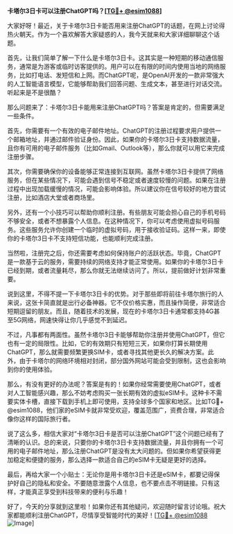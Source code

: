 **卡塔尔3日卡可以注册ChatGPT吗？[[TG💪+ @esim1088](https://t.me/s/esim1088)]**

大家好呀！最近，关于卡塔尔3日卡能否用来注册ChatGPT的话题，在网上讨论得热火朝天。作为一个喜欢解答大家疑惑的人，我今天就来和大家详细聊聊这个话题。

首先，让我们简单了解一下什么是卡塔尔3日卡。这其实是一种短期的移动通信服务，通常是为游客或临时访客提供的。用户可以在有限的时间内使用当地的网络服务，比如打电话、发短信和上网。而ChatGPT呢，是OpenAI开发的一款非常强大的人工智能语言模型，它能够帮助我们回答问题、生成文本，甚至进行对话交流。听起来是不是很酷？

那么问题来了：卡塔尔3日卡能用来注册ChatGPT吗？答案是肯定的，但需要满足一些条件。

首先，你需要有一个有效的电子邮件地址。ChatGPT的注册过程要求用户提供一个邮箱地址，并通过邮件验证身份。因此，如果你的卡塔尔3日卡支持数据流量，且你有可用的电子邮件服务（比如Gmail、Outlook等），那么你就可以用它来完成注册步骤。

其次，你需要确保你的设备能够正常连接到互联网。虽然卡塔尔3日卡提供了网络服务，但在某些情况下，可能会遇到信号不稳定或者速度较慢的问题。如果在注册过程中出现加载缓慢的情况，可能会影响体验。所以建议你在信号较好的地方尝试注册，比如酒店大堂或者商场里。

另外，还有一个小技巧可以帮助你顺利注册。有些朋友可能会担心自己的手机号码不够安全，或者不想暴露个人信息。在这种情况下，你可以考虑使用虚拟号码服务。这些服务允许你创建一个临时的虚拟号码，用于接收验证码。这样一来，即使你的卡塔尔3日卡不支持短信功能，也能顺利完成注册。

当然啦，注册完之后，你还需要考虑如何保持账户的活跃状态。毕竟，ChatGPT是一款基于云的服务，需要持续的网络支持才能正常使用。如果你的卡塔尔3日卡已经到期，或者流量耗尽，那么你就无法继续访问了。所以，提前做好计划非常重要。

说到这里，不得不提一下卡塔尔3日卡的优势。对于那些即将前往卡塔尔旅行的人来说，这张卡简直就是出行必备神器。它不仅价格实惠，而且操作简便，非常适合短期逗留的朋友。而且，随着技术的发展，现在的卡塔尔3日卡通常都支持4G甚至5G网络，网速快得让你几乎感觉不到延迟。

不过，凡事都有两面性。虽然卡塔尔3日卡能够帮助你注册并使用ChatGPT，但它也有一定的局限性。比如，它的有效期只有短短三天，如果你打算长期使用ChatGPT，那么就需要频繁更换SIM卡，或者寻找其他更长久的解决方案。此外，由于卡塔尔的网络环境相对封闭，部分国外网站可能会受到限制，这也会影响到你的使用体验。

那么，有没有更好的办法呢？答案是有的！如果你经常需要使用ChatGPT，或者对人工智能感兴趣，那么不妨考虑购买一张长期有效的虚拟eSIM卡。这种卡不需要实体卡槽，直接下载到手机上即可使用，支持全球多个国家和地区。比如TG💪+ @esim1088，他们家的eSIM卡就非常受欢迎，覆盖范围广，资费合理，非常适合像你这样的国际旅行者。

说了这么多，相信大家对“卡塔尔3日卡是否可以注册ChatGPT”这个问题已经有了清晰的认识。总的来说，只要你的卡塔尔3日卡支持数据流量，并且你拥有一个可用的电子邮件地址，那么注册ChatGPT是没有太大问题的。但如果你希望获得更加稳定和便捷的服务，那么选择一款适合自己的eSIM卡无疑是更好的选择。

最后，再给大家一个小贴士：无论你是用卡塔尔3日卡还是eSIM卡，都要记得保护好自己的隐私和安全。不要随意泄露个人信息，也不要点击不明链接。只有这样，才能真正享受到科技带来的便利与乐趣！

好了，今天的分享就到这里啦！如果你还有其他疑问，欢迎随时留言讨论哦。祝大家都能顺利注册ChatGPT，尽情享受智能时代的美好！[[TG💪+ @esim1088](https://t.me/s/esim1088) ![Image](https://i.postimg.cc/4NQfJmqS/Snipaste-2025-05-13-00-14-12.png)]